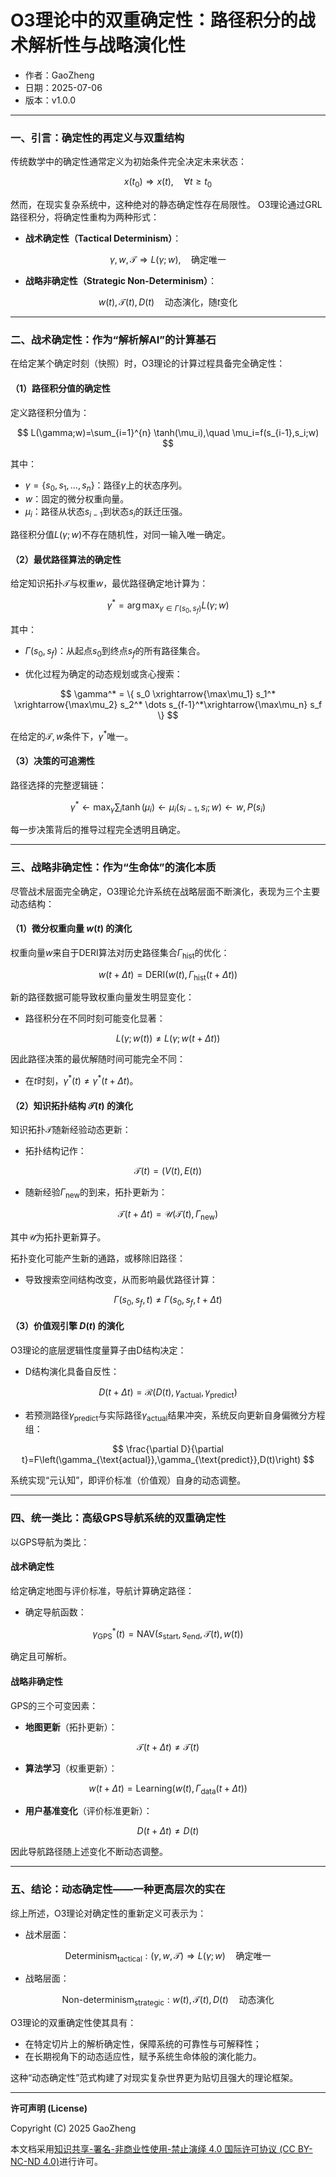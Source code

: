 # **O3理论中的双重确定性：路径积分的战术解析性与战略演化性**

- 作者：GaoZheng
- 日期：2025-07-06
- 版本：v1.0.0

---

### 一、引言：确定性的再定义与双重结构

传统数学中的确定性通常定义为初始条件完全决定未来状态：

$$
x(t_0) \Rightarrow x(t), \quad \forall t \geq t_0
$$

然而，在现实复杂系统中，这种绝对的静态确定性存在局限性。
O3理论通过GRL路径积分，将确定性重构为两种形式：

* **战术确定性（Tactical Determinism）**：

$$
\gamma, w, \mathcal{T} \Rightarrow L(\gamma;w),\quad \text{确定唯一}
$$

* **战略非确定性（Strategic Non-Determinism）**：

$$
w(t), \mathcal{T}(t), D(t) \quad \text{动态演化，随}t\text{变化}
$$

---

### 二、战术确定性：作为“解析解AI”的计算基石

在给定某个确定时刻（快照）时，O3理论的计算过程具备完全确定性：

#### （1）路径积分值的确定性

定义路径积分值为：

$$
L(\gamma;w)=\sum_{i=1}^{n} \tanh(\mu_i),\quad \mu_i=f(s_{i-1},s_i;w)
$$

其中：

* $\gamma=\{s_0,s_1,\dots,s_n\}$：路径$\gamma$上的状态序列。
* $w$：固定的微分权重向量。
* $\mu_i$：路径从状态$s_{i-1}$到状态$s_i$的跃迁压强。

路径积分值$L(\gamma;w)$不存在随机性，对同一输入唯一确定。

#### （2）最优路径算法的确定性

给定知识拓扑$\mathcal{T}$与权重$w$，最优路径确定地计算为：

$$
\gamma^* = \arg\max_{\gamma\in\Gamma(s_0,s_f)} L(\gamma;w)
$$

其中：

* $\Gamma(s_0,s_f)$：从起点$s_0$到终点$s_f$的所有路径集合。

* 优化过程为确定的动态规划或贪心搜索：

$$
\gamma^* = \{ s_0 \xrightarrow{\max\mu_1} s_1^* \xrightarrow{\max\mu_2} s_2^* \dots s_{f-1}^*\xrightarrow{\max\mu_n} s_f \}
$$

在给定的$\mathcal{T},w$条件下，$\gamma^*$唯一。

#### （3）决策的可追溯性

路径选择的完整逻辑链：

$$
\gamma^* \leftarrow \max_{\gamma}\sum_i\tanh(\mu_i) \leftarrow \mu_i(s_{i-1}, s_i; w) \leftarrow w,P(s_i)
$$

每一步决策背后的推导过程完全透明且确定。

---

### 三、战略非确定性：作为“生命体”的演化本质

尽管战术层面完全确定，O3理论允许系统在战略层面不断演化，表现为三个主要动态结构：

#### （1）微分权重向量 $w(t)$ 的演化

权重向量$w$来自于DERI算法对历史路径集合$\Gamma_{\text{hist}}$的优化：

$$
w(t+\Delta t)=\text{DERI}\left(w(t), \Gamma_{\text{hist}}(t+\Delta t)\right)
$$

新的路径数据可能导致权重向量发生明显变化：

* 路径积分在不同时刻可能变化显著：

$$
L(\gamma;w(t))\neq L(\gamma;w(t+\Delta t))
$$

因此路径决策的最优解随时间可能完全不同：

* 在$t$时刻，$\gamma^*(t)\neq \gamma^*(t+\Delta t)$。

#### （2）知识拓扑结构 $\mathcal{T}(t)$ 的演化

知识拓扑$\mathcal{T}$随新经验动态更新：

* 拓扑结构记作：

$$
\mathcal{T}(t) = (V(t),E(t))
$$

* 随新经验$\Gamma_{\text{new}}$的到来，拓扑更新为：

$$
\mathcal{T}(t+\Delta t) = \mathcal{U}\left(\mathcal{T}(t),\Gamma_{\text{new}}\right)
$$

其中$\mathcal{U}$为拓扑更新算子。

拓扑变化可能产生新的通路，或移除旧路径：

* 导致搜索空间结构改变，从而影响最优路径计算：

$$
\Gamma(s_0,s_f,t)\neq\Gamma(s_0,s_f,t+\Delta t)
$$

#### （3）价值观引擎 $D(t)$ 的演化

O3理论的底层逻辑性度量算子由D结构决定：

* D结构演化具备自反性：

$$
D(t+\Delta t)=\mathcal{R}(D(t),\gamma_{\text{actual}},\gamma_{\text{predict}})
$$

* 若预测路径$\gamma_{\text{predict}}$与实际路径$\gamma_{\text{actual}}$结果冲突，系统反向更新自身偏微分方程组：

$$
\frac{\partial D}{\partial t}=F\left(\gamma_{\text{actual}},\gamma_{\text{predict}},D(t)\right)
$$

系统实现“元认知”，即评价标准（价值观）自身的动态调整。

---

### 四、统一类比：高级GPS导航系统的双重确定性

以GPS导航为类比：

#### 战术确定性

给定确定地图与评价标准，导航计算确定路径：

* 确定导航函数：

$$
\gamma_{\text{GPS}}^*(t)=\text{NAV}(s_{\text{start}},s_{\text{end}},\mathcal{T}(t),w(t))
$$

确定且可解析。

#### 战略非确定性

GPS的三个可变因素：

* **地图更新**（拓扑更新）：

$$
\mathcal{T}(t+\Delta t)\neq \mathcal{T}(t)
$$

* **算法学习**（权重更新）：

$$
w(t+\Delta t)=\text{Learning}\left(w(t),\Gamma_{\text{data}}(t+\Delta t)\right)
$$

* **用户基准变化**（评价标准更新）：

$$
D(t+\Delta t)\neq D(t)
$$

因此导航路径随上述变化不断动态调整。

---

### 五、结论：动态确定性——一种更高层次的实在

综上所述，O3理论对确定性的重新定义可表示为：

* 战术层面：

$$
\text{Determinism}_{\text{tactical}}: (\gamma,w,\mathcal{T})\Rightarrow L(\gamma;w)\quad \text{确定唯一}
$$

* 战略层面：

$$
\text{Non-determinism}_{\text{strategic}}: w(t),\mathcal{T}(t),D(t)\quad \text{动态演化}
$$

O3理论的双重确定性使其具有：

* 在特定切片上的解析确定性，保障系统的可靠性与可解释性；
* 在长期视角下的动态适应性，赋予系统生命体般的演化能力。

这种“动态确定性”范式构建了对现实复杂世界更为贴切且强大的理论框架。

---

**许可声明 (License)**

Copyright (C) 2025 GaoZheng 

本文档采用[知识共享-署名-非商业性使用-禁止演绎 4.0 国际许可协议 (CC BY-NC-ND 4.0)](https://creativecommons.org/licenses/by-nc-nd/4.0/deed.zh-Hans)进行许可。
